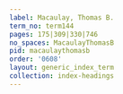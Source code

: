 ```yaml
---
label: Macaulay, Thomas B.
term_no: term144
pages: 175|309|330|746
no_spaces: MacaulayThomasB
pid: macaulaythomasb
order: '0608'
layout: generic_index_term
collection: index-headings
---
```

